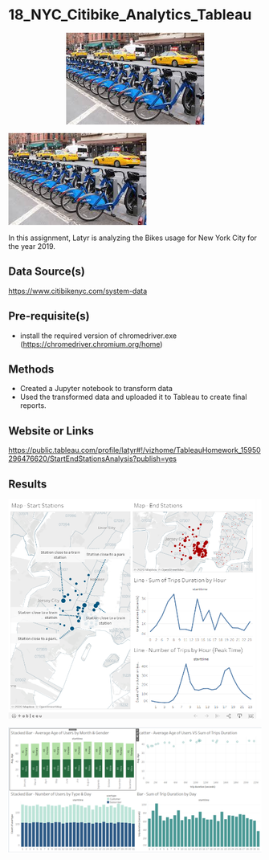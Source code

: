 # 18_NYC_Citibike_Analytics_Tableau 

<p align="center">
  <img src="citibike.jpg">
</p>

![GitHub Logo](citibike.jpg)

In this assignment, Latyr is analyzing the Bikes usage for New York City for the year 2019.

## Data Source(s)
https://www.citibikenyc.com/system-data

## Pre-requisite(s)
* install the required version of chromedriver.exe (https://chromedriver.chromium.org/home)

## Methods

* Created a Jupyter notebook to transform data
* Used the transformed data and uploaded it to Tableau to create final reports.

## Website or Links
https://public.tableau.com/profile/latyr#!/vizhome/TableauHomework_15950296476620/StartEndStationsAnalysis?publish=yes

## Results

![GitHub Logo](Dashboard_1.png)


![GitHub Logo](Dashboard_2.png)


